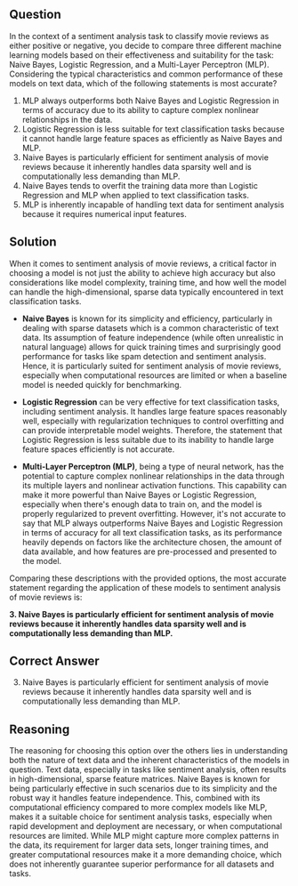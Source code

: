 ## Question
In the context of a sentiment analysis task to classify movie reviews as either positive or negative, you decide to compare three different machine learning models based on their effectiveness and suitability for the task: Naive Bayes, Logistic Regression, and a Multi-Layer Perceptron (MLP). Considering the typical characteristics and common performance of these models on text data, which of the following statements is most accurate?

1. MLP always outperforms both Naive Bayes and Logistic Regression in terms of accuracy due to its ability to capture complex nonlinear relationships in the data.
2. Logistic Regression is less suitable for text classification tasks because it cannot handle large feature spaces as efficiently as Naive Bayes and MLP.
3. Naive Bayes is particularly efficient for sentiment analysis of movie reviews because it inherently handles data sparsity well and is computationally less demanding than MLP.
4. Naive Bayes tends to overfit the training data more than Logistic Regression and MLP when applied to text classification tasks.
5. MLP is inherently incapable of handling text data for sentiment analysis because it requires numerical input features.

## Solution
When it comes to sentiment analysis of movie reviews, a critical factor in choosing a model is not just the ability to achieve high accuracy but also considerations like model complexity, training time, and how well the model can handle the high-dimensional, sparse data typically encountered in text classification tasks. 

- **Naive Bayes** is known for its simplicity and efficiency, particularly in dealing with sparse datasets which is a common characteristic of text data. Its assumption of feature independence (while often unrealistic in natural language) allows for quick training times and surprisingly good performance for tasks like spam detection and sentiment analysis. Hence, it is particularly suited for sentiment analysis of movie reviews, especially when computational resources are limited or when a baseline model is needed quickly for benchmarking.

- **Logistic Regression** can be very effective for text classification tasks, including sentiment analysis. It handles large feature spaces reasonably well, especially with regularization techniques to control overfitting and can provide interpretable model weights. Therefore, the statement that Logistic Regression is less suitable due to its inability to handle large feature spaces efficiently is not accurate.

- **Multi-Layer Perceptron (MLP)**, being a type of neural network, has the potential to capture complex nonlinear relationships in the data through its multiple layers and nonlinear activation functions. This capability can make it more powerful than Naive Bayes or Logistic Regression, especially when there's enough data to train on, and the model is properly regularized to prevent overfitting. However, it's not accurate to say that MLP always outperforms Naive Bayes and Logistic Regression in terms of accuracy for all text classification tasks, as its performance heavily depends on factors like the architecture chosen, the amount of data available, and how features are pre-processed and presented to the model.

Comparing these descriptions with the provided options, the most accurate statement regarding the application of these models to sentiment analysis of movie reviews is:

**3. Naive Bayes is particularly efficient for sentiment analysis of movie reviews because it inherently handles data sparsity well and is computationally less demanding than MLP.**

## Correct Answer
3. Naive Bayes is particularly efficient for sentiment analysis of movie reviews because it inherently handles data sparsity well and is computationally less demanding than MLP.

## Reasoning
The reasoning for choosing this option over the others lies in understanding both the nature of text data and the inherent characteristics of the models in question. Text data, especially in tasks like sentiment analysis, often results in high-dimensional, sparse feature matrices. Naive Bayes is known for being particularly effective in such scenarios due to its simplicity and the robust way it handles feature independence. This, combined with its computational efficiency compared to more complex models like MLP, makes it a suitable choice for sentiment analysis tasks, especially when rapid development and deployment are necessary, or when computational resources are limited. While MLP might capture more complex patterns in the data, its requirement for larger data sets, longer training times, and greater computational resources make it a more demanding choice, which does not inherently guarantee superior performance for all datasets and tasks.